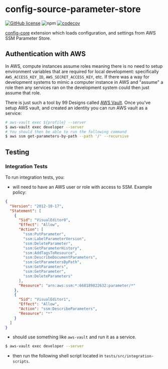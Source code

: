 # config-source-parameter-store

[![GitHub license](https://img.shields.io/github/license/erichosick/config-source-parameter-store?style=flat)](https://github.com/erichosick/config-source-parameter-store/blob/main/LICENSE) ![npm](https://img.shields.io/npm/v/@ehosick/config-source-parameter-store) [![codecov](https://codecov.io/gh/erichosick/config-source-parameter-store/branch/main/graph/badge.svg)](https://codecov.io/gh/erichosick/config-source-parameter-store)

[config-core](https://github.com/erichosick/config-core) extension which loads configuration, and settings from AWS SSM Parameter Store.

## Authentication with AWS

In AWS, compute instances assume roles meaning there is no need to setup environment variables that are required for local development: specifically `AWS_ACCESS_KEY_ID`, `AWS_SECRET_ACCESS_KEY`, etc. If there was a way for development systems to mimic a computer instance in AWS and "assume" a role then any services ran on the development system could then just assume that role.

There is just such a tool by 99 Designs called [AWS Vault](https://github.com/99designs/aws-vault). Once you've setup AWS vault, and created an identity you can run AWS vault as a service:

```bash
# aws-vault exec ${profile} --server
$ aws-vault exec developer --server
# You should then be able to run the following command
$ aws ssm get-parameters-by-path --path '/' --recursive
```

## Testing

### Integration Tests

To run integration tests, you:

- will need to have an AWS user or role with access to SSM. Example policy:

```json
{
  "Version": "2012-10-17",
  "Statement": [
    {
      "Sid": "VisualEditor0",
      "Effect": "Allow",
      "Action": [
        "ssm:PutParameter",
        "ssm:LabelParameterVersion",
        "ssm:DeleteParameter",
        "ssm:GetParameterHistory",
        "ssm:AddTagsToResource",
        "ssm:DescribeDocumentParameters",
        "ssm:GetParametersByPath",
        "ssm:GetParameters",
        "ssm:GetParameter",
        "ssm:DeleteParameters"
      ],
      "Resource": "arn:aws:ssm:*:668189822632:parameter/*"
    },
    {
      "Sid": "VisualEditor1",
      "Effect": "Allow",
      "Action": "ssm:DescribeParameters",
      "Resource": "*"
    }
  ]
}
```

- should use something like `aws-vault` and run it as a service.

```bash
$ aws-vault exec developer --server
```

- then run the following shell script located in `tests/src/integration-scripts`.
